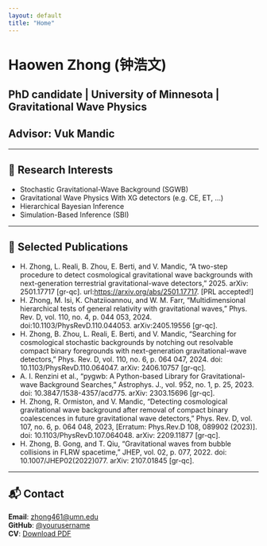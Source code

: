 ```yaml
---
layout: default
title: "Home"
---
```


# Haowen Zhong (钟浩文)
## PhD candidate | University of Minnesota | Gravitational Wave Physics
## Advisor: Vuk Mandic

---

## 🔭 Research Interests

- Stochastic Gravitational-Wave Background (SGWB)
- Gravitational Wave Physics With XG detectors (e.g. CE, ET, ...)
- Hierarchical Bayesian Inference
- Simulation-Based Inference (SBI)

---

## 📄 Selected Publications
- H. Zhong, L. Reali, B. Zhou, E. Berti, and V. Mandic, “A two-step procedure to detect cosmological
gravitational wave backgrounds with next-generation terrestrial gravitational-wave detectors,” 2025. arXiv:
2501.17717 [gr-qc]. url:https://arxiv.org/abs/2501.17717. [PRL accepted!]
- H. Zhong, M. Isi, K. Chatziioannou, and W. M. Farr, “Multidimensional hierarchical tests of general relativity
with gravitational waves,” Phys. Rev. D, vol. 110, no. 4, p. 044 053, 2024.
doi:10.1103/PhysRevD.110.044053. arXiv:2405.19556 [gr-qc].
- H. Zhong, B. Zhou, L. Reali, E. Berti, and V. Mandic, “Searching for cosmological stochastic backgrounds by
notching out resolvable compact binary foregrounds with next-generation gravitational-wave detectors,”
Phys. Rev. D, vol. 110, no. 6, p. 064 047, 2024. doi: 10.1103/PhysRevD.110.064047. arXiv: 2406.10757
[gr-qc].
- A. I. Renzini et al., “pygwb: A Python-based Library for Gravitational-wave Background Searches,”
Astrophys. J., vol. 952, no. 1, p. 25, 2023. doi: 10.3847/1538-4357/acd775. arXiv: 2303.15696 [gr-qc].
- H. Zhong, R. Ormiston, and V. Mandic, “Detecting cosmological gravitational wave background after
removal of compact binary coalescences in future gravitational wave detectors,” Phys. Rev. D, vol. 107, no.
6, p. 064 048, 2023, [Erratum: Phys.Rev.D 108, 089902 (2023)]. doi: 10.1103/PhysRevD.107.064048.
arXiv: 2209.11877 [gr-qc].
- H. Zhong, B. Gong, and T. Qiu, “Gravitational waves from bubble collisions in FLRW spacetime,” JHEP, vol.
02, p. 077, 2022. doi: 10.1007/JHEP02(2022)077. arXiv: 2107.01845 [gr-qc].

---
## 📬 Contact

**Email**: zhong461@umn.edu  
**GitHub**: [@yourusername](https://github.com/Haowen-Zhong)  
**CV**: [Download PDF](assets/files/HaowenZhong_CV.pdf)

